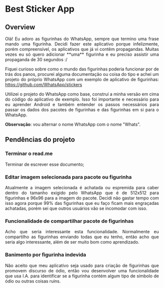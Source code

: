 
# Best Sticker App  
## Overview
<div style="text-align: justify;">
Olá! Eu adoro as figurinhas do WhatsApp, sempre que termino uma frase mando uma figurinha. Decidi fazer este aplicativo porque infelizmente, porém compreensível, os aplicativos que já vi contêm propagandas. Muitas vezes eu só quero adicionar **uma** figurinha e eu preciso assistir uma propaganda de 30 segundos :/


Fiquei curioso sobre como o mundo das figurinhas poderia funcionar por de trás dos panos, procurei alguma documentação ou coisa do tipo e achei um projeto do próprio WhatsApp com um exemplo de aplicativo de figurinhas: https://github.com/WhatsApp/stickers

Utilizei o projeto do WhatsApp como base, construí a minha versão em cima do código do aplicativo de exemplo. Isso foi importante e necessário para eu aprender Android e também entender os passos necessários para passar os dados dos pacotes de figurinhas e das figurinhas em si para o WhatsApp.

**Observação**: vou alternar o nome WhatsApp com o nome "Whats".
</div>

## Pendências do projeto

### Terminar o read.me
Terminar de escrever esse documento;
### Editar imagem selecionada para pacote ou figurinha
<div style="text-align: justify;">
Atualmente a imagem selecionada é achatada ou espremida para caber dentro do tamanho exigido pelo WhatsApp que é de 512x512 para figurinhas e 96x96 para a imagem do pacote. Decidi não gastar tempo com isso agora porque 99% das figurinhas que eu faço ficam mais engraçadas achatadas, porém sei que outros usuários vão se incomodar com isso.
</div>

### Funcionalidade de compartilhar pacote de figurinhas
<div style="text-align: justify;">
Acho que seria interessante esta funcionalidade. Normalmente eu compartilho as figurinhas enviando todas que eu tenho, então acho que seria algo interessante, além de ser muito bom como aprendizado.
</div>

### Banimento por figurinha indevida
<div style="text-align: justify;">
Não aceito que meu aplicativo seja usado para criação de figurinhas que promovem discurso de ódio, então vou desenvolver uma funcionalidade que usa I.A. para identificar se a figurinha contém algum tipo de símbolo de ódio ou outras coisas ruins.
</div>

